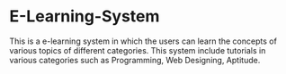 # E-Learning-System
This is a e-learning system in which the users can learn the concepts of various topics of different categories. This system include tutorials in various categories such as Programming, Web Designing, Aptitude.
